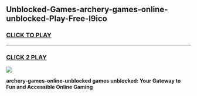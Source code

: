 
## Unblocked-Games-archery-games-online-unblocked-Play-Free-l9ico
<h3>
<a href="https://premium76.site?title=archery-games-online-unblocked&ref=23A">CLICK TO PLAY</a></h3>
<hr>

<h3>
<a href="https://premium76.site?title=archery-games-online-unblocked&ref=23A">CLICK 2 PLAY</a>
  
</h3>

<a href="https://premium76.site?title=archery-games-online-unblocked&ref=23A"><img src="https://clearcache.store/games.png"></a>


**archery-games-online-unblocked games unblocked: Your Gateway to Fun and Accessible Online Gaming**
